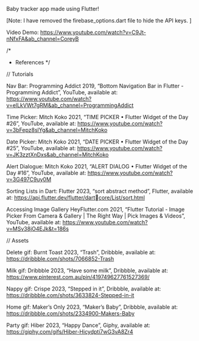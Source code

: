 Baby tracker app made using Flutter!

[Note: I have removed the firebase_options.dart file to hide the API keys. ]

Video Demo:
https://www.youtube.com/watch?v=C9Jt-nNfxFA&ab_channel=CoreyB


/*
* References
*/

// Tutorials 

Nav Bar:
Programming Addict 2019, “Bottom Navigation Bar in Flutter - Programming Addict”, YouTube, available 
at: https://www.youtube.com/watch?v=elLkVWt7gRM&ab_channel=ProgrammingAddict

Time Picker:
Mitch Koko 2021, “TIME PICKER • Flutter Widget of the Day #26”, YouTube, available at:
https://www.youtube.com/watch?v=3bFepz8slYg&ab_channel=MitchKoko

Date Picker:
Mitch Koko 2021, “DATE PICKER • Flutter Widget of the Day #25”, YouTube, available at: 
https://www.youtube.com/watch?v=JK3zztXnDxs&ab_channel=MitchKoko 

Alert Dialogue:
Mitch Koko 2021, “ALERT DIALOG • Flutter Widget of the Day #16”, YouTube, available at: 
https://www.youtube.com/watch?v=3G497C9uy0M

Sorting Lists in Dart:
Flutter 2023, “sort abstract method”, Flutter, available at: https://api.flutter.dev/flutter/dartcore/List/sort.html

Accessing Image Gallery
HeyFlutter.com 2021, “Flutter Tutorial - Image Picker From Camera & Gallery | The Right Way | Pick 
Images & Videos”, YouTube, available at: https://www.youtube.com/watch?v=MSv38jO4EJk&t=186s


// Assets

Delete gif:
Burnt Toast 2023, “Trash”, Dribbble, available at: https://dribbble.com/shots/7066852-Trash

Milk gif:
Dribbble 2023, “Have some milk”, Dribbble, available at:
https://www.pinterest.com.au/pin/419749627761527369/

Nappy gif:
Crispe 2023, “Stepped in it”, Dribbble, available at: https://dribbble.com/shots/3633824-Stepped-in-it

Home gif:
Maker’s Only 2023, “Maker’s Baby”, Dribbble, available at: https://dribbble.com/shots/2334900-Makers-Baby

Party gif: 
Hiber 2023, “Happy Dance”, Giphy, available at: https://giphy.com/gifs/Hiber-Hicydpti7wG3vA8Zr4
